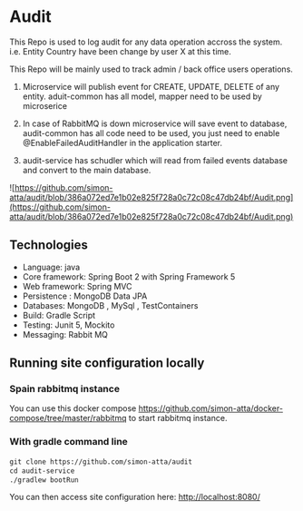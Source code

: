 # Audit

This Repo is used to log audit for any data operation accross the system. i.e. Entity Country have been change by user X at this time.

This Repo will be mainly used to track admin / back office users operations.

1. Microservice will publish event for CREATE, UPDATE, DELETE of any entity. aduit-common has all model, mapper need to be used by microserice

2. In case of RabbitMQ is down microservice will save event to database, audit-common has all code need to be used, you just need to enable @EnableFailedAuditHandler in the application starter.

3. audit-service has schudler which will read from failed events database and convert to the main database.


![https://github.com/simon-atta/audit/blob/386a072ed7e1b02e825f728a0c72c08c47db24bf/Audit.png](https://github.com/simon-atta/audit/blob/386a072ed7e1b02e825f728a0c72c08c47db24bf/Audit.png)

## Technologies

* Language: java
* Core framework: Spring Boot 2 with Spring Framework 5
* Web framework: Spring MVC
* Persistence : MongoDB Data JPA
* Databases: MongoDB , MySql , TestContainers
* Build: Gradle Script
* Testing: Junit 5, Mockito
* Messaging: Rabbit MQ

## Running site configuration locally

### Spain rabbitmq instance

You can use this docker compose https://github.com/simon-atta/docker-compose/tree/master/rabbitmq to start rabbitmq instance.

### With gradle command line

```
git clone https://github.com/simon-atta/audit
cd audit-service
./gradlew bootRun
```



You can then access site configuration here: [http://localhost:8080/]()

